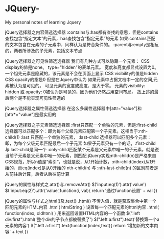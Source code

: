# JQuery-
My personal notes of learning Jquery

jQuery选择器之内容筛选选择器
:contains与:has都有查找的意思，但是contains查找包含“指定文本”的元素，has查找包含“指定元素”的元素
如果:contains匹配的文本包含在元素的子元素中，同样认为是符合条件的。
:parent与:empty是相反的，两者所涉及的子元素，包括文本节点

jQuery选择器之可见性筛选选择器
我们有几种方式可以隐藏一个元素：
CSS display的值是none。
type="hidden"的表单元素。
宽度和高度都显式设置为0。
一个祖先元素是隐藏的，该元素是不会在页面上显示
CSS visibility的值是hidden
CSS opacity的指是0
但是在Jquery中认为
如果元素中占据文档中一定的空间,元素被认为是可见的。
可见元素的宽度或高度，是大于零。
元素的visibility: hidden 或 opacity: 0被认为是可见的，因为他们仍然占用空间布局。
故上述的最后两个是不能实现可见性筛选的
   
jQuery选择器之属性筛选选择器
在这么多属性选择器中[attr="value"]和[attr*="value"]是最实用的

jQuery选择器之子元素筛选选择器
:first只匹配一个单独的元素，但是:first-child选择器可以匹配多个：即为每个父级元素匹配第一个子元素。这相当于:nth-child(1)
:last 只匹配一个单独的元素， :last-child 选择器可以匹配多个元素：即，为每个父级元素匹配最后一个子元素
如果子元素只有一个的话，:first-child与:last-child是同一个
 :only-child匹配某个元素是父元素中唯一的子元素，就是说当前子元素是父元素中唯一的元素，则匹配
jQuery实现:nth-child(n)是严格来自CSS规范，所以n值是“索引”，也就是说，从1开始计数，:nth-child(index)从1开始的，而eq(index)是从0开始的
nth-child(n) 与 :nth-last-child(n) 的区别前者是从前往后计算，后者从后往前计算

jQuery的属性与样式之.attr()与.removeAttr()
$('input:eq(1)').attr('value')
$('input:eq(2)').attr('value',function(i, val){
    		return '通过function设置' + val
    	})

jQuery的属性与样式之html()及.text()
.html() 不传入值，就是获取集合中第一个匹配元素的HTML内容
.html( htmlString )  设置每一个匹配元素的html内容
.html( function(index, oldhtml) ) 用来返回设置HTML内容的一个函数
$(".left div:first").html('整个div的子节点都被替换了')
$(".left a:first").text('替换第一个a元素的内容')
$(".left a:first").text(function(index,text){
            return '增加新的文本内容' + text
        })

